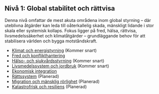 ## Nivå 1: Global stabilitet och rättvisa

Denna nivå omfattar de mest akuta områdena inom global styrning – där uteblivna åtgärder kan leda till oåterkallelig skada, mänskligt lidande i stor skala eller systemisk kollaps. Fokus ligger på fred, hälsa, rättvisa, livsmedelssäkerhet och klimatåtgärder – grundläggande behov för att stabilisera världen och bygga motståndskraft.

- [Klimat och energistyrning](/framework/docs/implementation/energy) (Kommer snart)
- [Fred och konflikthantering](/framework/docs/implementation/peace)
- [Hälso- och sjukvårdsstyrning](/framework/docs/implementation/healthcare) (Kommer snart)
- [Livsmedelssystem och jordbruk](/framework/docs/implementation/food) (Kommer snart)
- [Ekonomisk integration](/framework/docs/implementation/economic)
- [Rättssystem](/framework/docs/implementation/justice) (Planerad)
- [Migration och mänsklig rörlighet](/framework/docs/implementation/migration) (Planerad)
- [Katastrofrisk och resiliens](/framework/docs/implementation/disaster) (Planerad)

